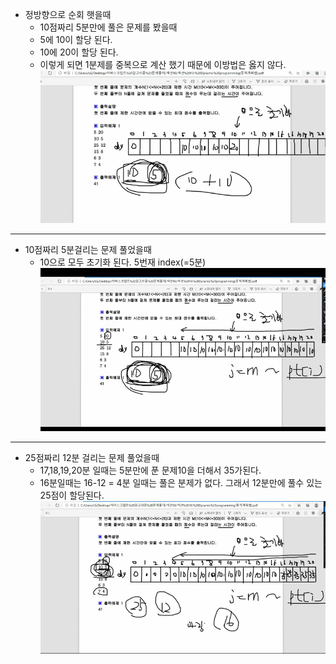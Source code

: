 
* 정방향으로 순회 햇을때
  * 10점짜리 5분만에 풀은 문제를 봤을때
  * 5에 10이 할당 된다.
  * 10에 20이 할당 된다.
  * 이렇게 되면 1분제를 중복으로 계산 했기 때문에 이방법은 옳지 않다.
![](2021-11-03-21-59-03.png)

---
* 10점짜리 5분걸리는 문제 풀었을때
  - 10으로 모두 초기화 된다. 5번재 index(=5분)
![](2021-11-03-21-51-41.png)

---
* 25점짜리 12분 걸리는 문제 풀었을때
  - 17,18,19,20분 일때는 5분만에 푼 문제10을 더해서 35가된다.
  - 16분일때는 16-12 = 4분 일때는 풀은 분제가 없다. 그래서 12분만에 풀수 있는 25점이 할당된다.
![](2021-11-03-21-54-29.png)